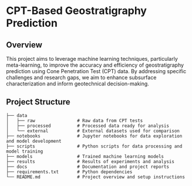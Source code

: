 # CPT-Based Geostratigraphy Prediction

## Overview

This project aims to leverage machine learning techniques, particularly meta-learning, to improve the accuracy and efficiency of geostratigraphy prediction using Cone Penetration Test (CPT) data. By addressing specific challenges and research gaps, we aim to enhance subsurface characterization and inform geotechnical decision-making.

## Project Structure

```plaintext
├── data
│   ├── raw                # Raw data from CPT tests
│   ├── processed          # Processed data ready for analysis
│   └── external           # External datasets used for comparison
├── notebooks              # Jupyter notebooks for data exploration and model development
├── scripts                # Python scripts for data processing and model training
├── models                 # Trained machine learning models
├── results                # Results of experiments and analysis
├── docs                   # Documentation and project reports
├── requirements.txt       # Python dependencies
└── README.md              # Project overview and setup instructions
